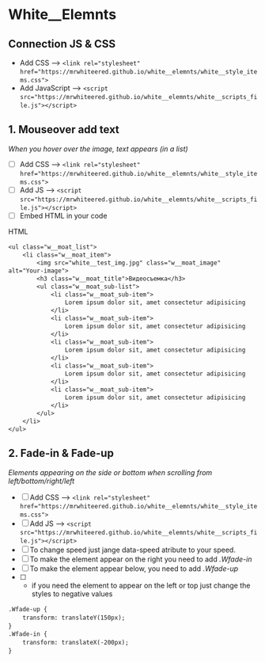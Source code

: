 # White__Elemnts

## Connection JS & CSS
- Add CSS --> `<link rel="stylesheet" href="https://mrwhiteered.github.io/white__elemnts/white__style_items.css">`
- Add JavaScript -->  `<script src="https://mrwhiteered.github.io/white__elemnts/white__scripts_file.js"></script>`

## 1.  Mouseover add text
_When you hover over the image, text appears (in a list)_
- [ ] Add CSS --> `<link rel="stylesheet" href="https://mrwhiteered.github.io/white__elemnts/white__style_items.css">`
- [ ] Add JS -->  `<script src="https://mrwhiteered.github.io/white__elemnts/white__scripts_file.js"></script>`
- [ ] Embed HTML in your code
  
HTML

    <ul class="w__moat_list">
        <li class="w__moat_item">
            <img src="white__test_img.jpg" class="w__moat_image" alt="Your-image">
            <h3 class="w__moat_title">Видеосъемка</h3>
            <ul class="w__moat_sub-list">
                <li class="w__moat_sub-item">
                    Lorem ipsum dolor sit, amet consectetur adipisicing
                </li>
                <li class="w__moat_sub-item">
                    Lorem ipsum dolor sit, amet consectetur adipisicing
                </li>
                <li class="w__moat_sub-item">
                    Lorem ipsum dolor sit, amet consectetur adipisicing
                </li>
                <li class="w__moat_sub-item">
                    Lorem ipsum dolor sit, amet consectetur adipisicing
                </li>
                <li class="w__moat_sub-item">
                    Lorem ipsum dolor sit, amet consectetur adipisicing
                </li>
            </ul>
        </li>
    </ul>
## 2. Fade-in & Fade-up
_Elements appearing on the side or bottom when scrolling from left/bottom/right/left_
- [ ] Add CSS --> `<link rel="stylesheet" href="https://mrwhiteered.github.io/white__elemnts/white__style_items.css">`
- [ ] Add JS -->  `<script src="https://mrwhiteered.github.io/white__elemnts/white__scripts_file.js"></script>`
- [ ] To change speed just jange data-speed atribute to your speed. 
- [ ] To make the element appear on the right you need to add _.Wfade-in_
- [ ] To make the element appear below, you need to add _.Wfade-up_
- [ ] * if you need the element to appear on the left or top just change the styles to negative values
```html
.Wfade-up {
    transform: translateY(150px);
}
.Wfade-in {
    transform: translateX(-200px);
}





